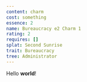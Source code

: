 ```yaml
---
content: charm
cost: something
essence: 2
name: Bureaucracy e2 Charm 1
rating: 2
requires: []
splat: Second Sunrise
trait: Bureaucracy
tree: Administrator
---
```


Hello **world**!
